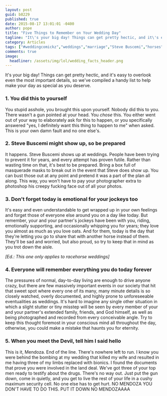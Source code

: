 ```yaml
---
layout: post
guid: b8229
published: true
date: 2015-08-17 13:01:01 -0400
author: pope
title: "Five Things to Remember on Your Wedding Day"
tagline: "It\'s your big day! Things can get pretty hectic, and it\'s easy to overlook even the most important details, so we\'ve compiled a handy list to help make your day as special as you deserve."
category: Articles
tags: ["#weddingcomickz","weddings","marriage","Steve Buscemi","horses","jockeys","emotionality","Societal Norms Are Stupid","Mendoza","bionic limbs","your own fault","true love","no pressure","DON'T THROW UP"]
comments: true 
image:
  headliner: /assets/img/lol/wedding_facts_header.png
---
```


It's your big day! Things can get pretty hectic, and it's easy to overlook even the most important details, so we've compiled a handy list to help make your day as special as you deserve.

### 1\. You did this to yourself

You stupid asshole, you brought this upon yourself. Nobody did this to you. There wasn't a gun pointed at your head. You _chose_ this. You either went out of your way to elaborately ask for this to happen, or you specifically answered "yes, I definitely want this thing to happen to me" when asked. This is your own damn fault and no one else's.

### 2\. Steve Buscemi might show up, so be prepared

It happens. Steve Buscemi shows up at weddings. People have been trying to prevent it for years, and every attempt has proven futile. Rather than wasting time on that, it's best to be prepared. Bring a box full of masquerade masks to break out in the event that Steve does show up. You can bust those out at any point and pretend it was a part of the plan all along. This way, you won't have to pay your photographer extra to photoshop his creepy fucking face out of all your photos.

### 3\. Don't forget today is emotional for your jockeys too

It's easy and even understandable to get wrapped up in your own feelings and forget those of everyone else around you on a day like today. But remember, your and your partner's jockeys have been with you, riding, emotionally supporting, and occasionally whipping you for years; they love you almost as much as you love oats. And for them, today is the day that they're letting you go to share that with another horse instead of them. They'll be sad and worried, but also proud, so try to keep that in mind as you trot down the aisle.

_\[Ed.: This one only applies to racehorse weddings\]_

### 4\. Everyone will remember everything you do today forever

The pressures of normal, day-to-day living are enough to drive anyone crazy, but there are few massively important events in our society that hit that sweet spot where every one of its many, many minute details is so closely watched, overly documented, and highly prone to unforeseeable eventualities as weddings. It's hard to imagine any single other situation in which a slight stutter or tiny misstep will be seen by every member of your and your partner's extended family, friends, and God himself, as well as being photographed and recorded from every conceivable angle. Try to keep this thought foremost in your conscious mind all throughout the day, otherwise, you could make a mistake that haunts you for eternity.

### 5\. When you meet the Devil, tell him I said hello

This is it, Mendoza. End of the line. There's nowhere left to run. I know you were behind the bombing at my wedding that killed my wife and resulted in me having three of my limbs replaced with bionics. I found the documents that prove you were involved in the land deal. We've got three of your top men ready to testify about the drugs. There's no way out. Just put the gun down, come in quietly, and you get to live the rest of your life in a cushy maximum security cell. No one else has to get hurt. NO MENDOZA YOU DON'T HAVE TO DO THIS. PUT IT DOWN NO MENDOZAAAA